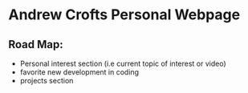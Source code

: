 # Andrew Crofts Personal Webpage


## Road Map: 
- Personal interest section (i.e current topic of interest or video)
- favorite new development in coding
- projects section
